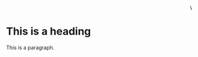 
<html>

   <head>
      <title>HTML marquee Tag</title>
   </head>
	
   <body>
      <marquee>
Welcome to my personal website!</marquee>
	
	

  <h1>This is a heading</h1>
  <p>This is a paragraph.</p>

   </body>
	
</html>
